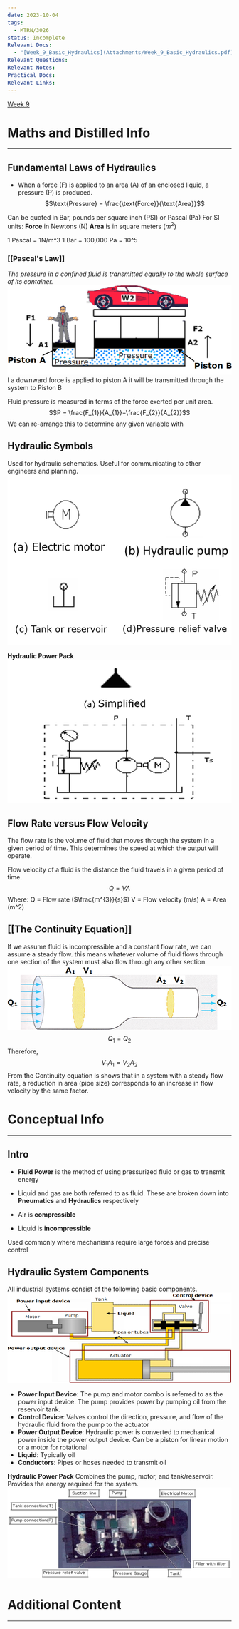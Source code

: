```yaml
---
date: 2023-10-04
tags:
  - MTRN/3026
status: Incomplete
Relevant Docs:
  - "[Week_9_Basic_Hydraulics](Attachments/Week_9_Basic_Hydraulics.pdf)"
Relevant Questions: 
Relevant Notes: 
Practical Docs: 
Relevant Links:
---
```

[Week 9](Attachments/Week_4_Basic_Hydraulics(1).pdf)
# Maths and Distilled Info
---

## Fundamental Laws of Hydraulics
- When a force (F) is applied to an area (A) of an enclosed liquid, a pressure (P) is produced.
$$\text{Pressure} = \frac{\text{Force}}{\text{Area}}$$

Can be quoted in Bar, pounds per square inch (PSI) or Pascal (Pa)
For SI units:
**Force** in Newtons (N)
**Area** is in square meters ($m^{2}$)

1 Pascal = 1N/m^3
1 Bar = 100,000 Pa = 10^5

### [[Pascal's Law]]
*The pressure in a confined fluid is transmitted equally to the whole surface of its container.*
![](Attachments/Pasted%20image%2020231112125150.png)
I a downward force is applied to piston A it will be transmitted through the system to Piston B

Fluid pressure is measured in terms of the force exerted per unit area.
$$P = \frac{F_{1}}{A_{1}}=\frac{F_{2}}{A_{2}}$$
We can re-arrange this to determine any given variable with 

## Hydraulic Symbols
Used for hydraulic schematics. Useful for communicating to other engineers and planning.
![](Attachments/Pasted%20image%2020231112130723.png)

**Hydraulic Power Pack**
![](Attachments/Pasted%20image%2020231112130755.png)

## Flow Rate versus Flow Velocity

The flow rate is the volume of fluid that moves through the system in a given period of time. This determines the speed at which the output will operate.

Flow velocity of a fluid is the distance the fluid travels in a given period of time.
$$Q = VA$$
Where:
Q = Flow rate ($\frac{m^{3}}{s}$)
V = Flow velocity (m/s)
A = Area (m^2)

## [[The Continuity Equation]]
If we assume fluid is incompressible and a constant flow rate, we can assume a steady flow. this means whatever volume of fluid flows through one section of the system must also flow through any other section.
![](Attachments/Pasted%20image%2020231112131353.png)
$$Q_{1} = Q_{2}$$
Therefore,
$$V_{1} A_{1} = V_{2}A_{2}$$
From the Continuity equation is shows that in a system with a steady flow rate, a reduction in area (pipe size) corresponds to an increase in flow velocity by the same factor.
# Conceptual Info
---

## Intro
- **Fluid Power** is the method of using pressurized fluid or gas to transmit energy
- Liquid and gas are both referred to as fluid. These are broken down into **Pneumatics** and **Hydraulics** respectively

- Air is **compressible**
- Liquid is **incompressible**

Used commonly where mechanisms require large forces and precise control

## Hydraulic System Components
All industrial systems consist of the following basic components.
![](Attachments/Pasted%20image%2020231112125727.png)
- **Power Input Device**: The pump and motor combo is referred to as the power input device. The pump provides power by pumping oil from the reservoir tank.
- **Control Device**: Valves control the direction, pressure, and flow of the hydraulic fluid from the pump to the actuator
- **Power Output Device**: Hydraulic power is converted to mechanical power inside the power output device. Can be a piston for linear motion or a motor for rotational
- **Liquid**: Typically oil
- **Conductors**: Pipes or hoses needed to transmit oil

**Hydraulic Power Pack**
Combines the pump, motor, and tank/reservoir. Provides the energy required for the system.
![](Attachments/Pasted%20image%2020231112130045.png)




# Additional Content
---
